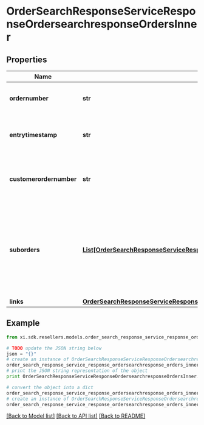 # OrderSearchResponseServiceResponseOrdersearchresponseOrdersInner


## Properties

Name | Type | Description | Notes
------------ | ------------- | ------------- | -------------
**ordernumber** | **str** | Ingram micro sales order number | 
**entrytimestamp** | **str** | The order creation date-time in UTC format | 
**customerordernumber** | **str** | PO/Order number submitted while creating the order | [optional] 
**suborders** | [**List[OrderSearchResponseServiceResponseOrdersearchresponseOrdersInnerSubordersInner]**](OrderSearchResponseServiceResponseOrdersearchresponseOrdersInnerSubordersInner.md) | An order MAY get divided into various sub orders, for example if the SKUs are being shipped from different warehouse. | [optional] 
**links** | [**OrderSearchResponseServiceResponseOrdersearchresponseOrdersInnerLinks**](OrderSearchResponseServiceResponseOrdersearchresponseOrdersInnerLinks.md) |  | [optional] 

## Example

```python
from xi.sdk.resellers.models.order_search_response_service_response_ordersearchresponse_orders_inner import OrderSearchResponseServiceResponseOrdersearchresponseOrdersInner

# TODO update the JSON string below
json = "{}"
# create an instance of OrderSearchResponseServiceResponseOrdersearchresponseOrdersInner from a JSON string
order_search_response_service_response_ordersearchresponse_orders_inner_instance = OrderSearchResponseServiceResponseOrdersearchresponseOrdersInner.from_json(json)
# print the JSON string representation of the object
print OrderSearchResponseServiceResponseOrdersearchresponseOrdersInner.to_json()

# convert the object into a dict
order_search_response_service_response_ordersearchresponse_orders_inner_dict = order_search_response_service_response_ordersearchresponse_orders_inner_instance.to_dict()
# create an instance of OrderSearchResponseServiceResponseOrdersearchresponseOrdersInner from a dict
order_search_response_service_response_ordersearchresponse_orders_inner_form_dict = order_search_response_service_response_ordersearchresponse_orders_inner.from_dict(order_search_response_service_response_ordersearchresponse_orders_inner_dict)
```
[[Back to Model list]](../README.md#documentation-for-models) [[Back to API list]](../README.md#documentation-for-api-endpoints) [[Back to README]](../README.md)


